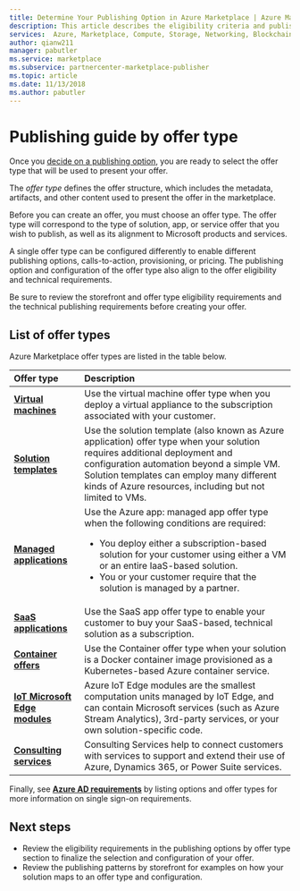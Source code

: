 ```yaml
---
title: Determine Your Publishing Option in Azure Marketplace | Azure Marketplace
description: This article describes the eligibility criteria and publishing requirements partners trying to understand how to publish apps to the Azure Marketplace.
services:  Azure, Marketplace, Compute, Storage, Networking, Blockchain, Security
author: qianw211
manager: pabutler
ms.service: marketplace
ms.subservice: partnercenter-marketplace-publisher
ms.topic: article
ms.date: 11/13/2018
ms.author: pabutler
---
```


# Publishing guide by offer type

Once you [decide on a publishing option](https://docs.microsoft.com/azure/marketplace/determine-your-listing-type), you are ready to select the offer type that will be used to present your offer. 

 The *offer type* defines the offer structure, which includes the metadata, artifacts, and other content used to present the offer in the marketplace.

Before you can create an offer, you must choose an offer type. The offer type will correspond to the type of solution, app, or service offer that you wish to publish, as well as its alignment to Microsoft products and services. 

A single offer type can be configured differently to enable different publishing options, calls-to-action, provisioning, or pricing. The publishing option and configuration of the offer type also align to the offer eligibility and technical requirements. 

Be sure to review the storefront and offer type eligibility requirements and the technical publishing requirements before creating your offer.

## List of offer types

Azure Marketplace offer types are listed in the table below.

| **Offer type**    | **Description**  |
| :------------------- | :-------------------|
| [**Virtual machines**](https://docs.microsoft.com/azure/marketplace/marketplace-virtual-machines) | Use the virtual machine offer type when you deploy a virtual appliance to the subscription associated with your customer. |
| [**Solution templates**](https://docs.microsoft.com/azure/marketplace/marketplace-solution-templates) | Use the solution template (also known as Azure application) offer type when your solution requires additional deployment and configuration automation beyond a simple VM. Solution templates can employ many different kinds of Azure resources, including but not limited to VMs.  |
| [**Managed applications**](https://docs.microsoft.com/azure/marketplace/marketplace-managed-apps) | Use the Azure app: managed app offer type when the following conditions are required: <br> <ul> <li> You deploy either a subscription-based solution for your customer using either a VM or an entire IaaS-based solution. </li> <li>You or your customer require that the solution is managed by a partner. </li> <ul> |
| [**SaaS applications**](https://docs.microsoft.com/azure/marketplace/marketplace-saas-applications-technical-publishing-guide) | Use the SaaS app offer type to enable your customer to buy your SaaS-based, technical solution as a subscription. |
| [**Container offers**](https://docs.microsoft.com/azure/marketplace/marketplace-containers) | Use the Container offer type when your solution is a Docker container image provisioned as a Kubernetes-based Azure container service. |
| [**IoT Microsoft Edge modules**](https://docs.microsoft.com/azure/marketplace/iot-edge-module) | Azure IoT Edge modules are the smallest computation units managed by IoT Edge, and can contain Microsoft services (such as Azure Stream Analytics), 3rd-party services, or your own solution-specific code. |
| [**Consulting services**](https://docs.microsoft.com/azure/marketplace/consulting-services) | Consulting Services help to connect customers with services to support and extend their use of Azure, Dynamics 365, or Power Suite services.|


Finally, see [**Azure AD requirements**](https://docs.microsoft.com/azure/marketplace/enable-appsource-marketplace-using-azure-ad) by listing options and offer types for more information on single sign-on requirements.

## Next steps

*	Review the eligibility requirements in the publishing options by offer type section to finalize the selection and configuration of your offer.
*	Review the publishing patterns by storefront for examples on how your solution maps to an offer type and configuration.

